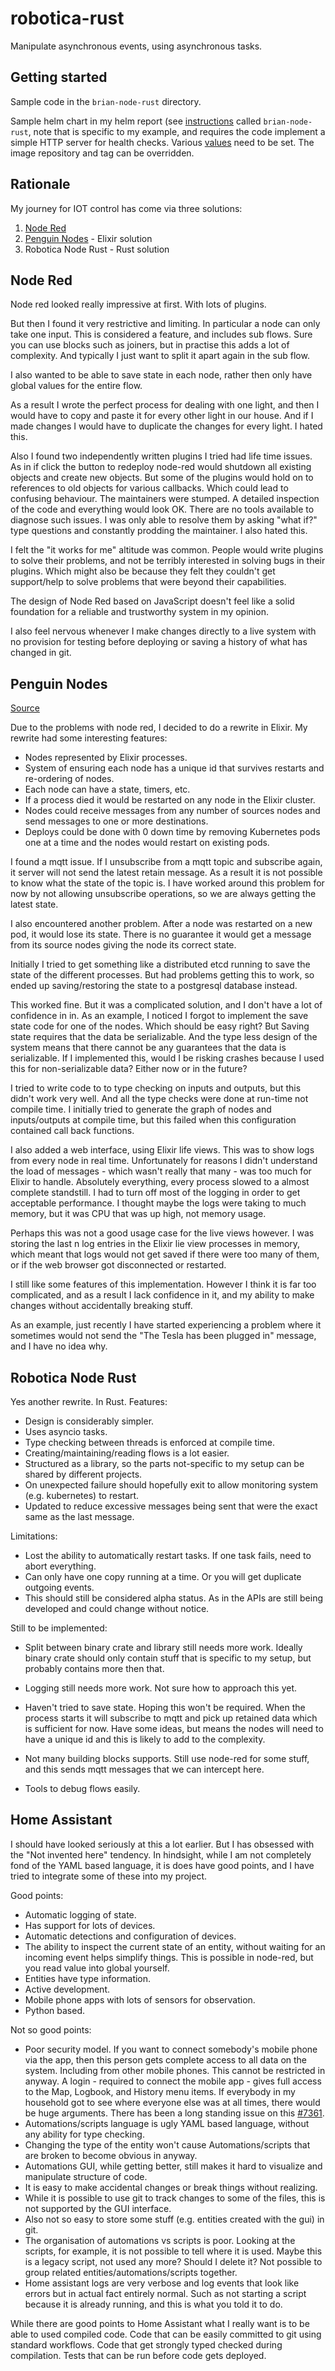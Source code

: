 # robotica-rust

Manipulate asynchronous events, using asynchronous tasks.

## Getting started

Sample code in the `brian-node-rust` directory.

Sample helm chart in my helm report (see [instructions](https://github.com/brianmay/charts/) called `brian-node-rust`, note that is specific to my example, and requires the code implement a simple HTTP server for health checks. Various [values](https://github.com/brianmay/charts/blob/main/charts/brian-node-rust/values.yaml) need to be set. The image repository and tag can be overridden.

## Rationale

My journey for IOT control has come via three solutions:

1. [Node Red](https://nodered.org/)
2. [Penguin Nodes](https://github.com/brianmay/penguin_nodes/) - Elixir solution
3. Robotica Node Rust - Rust solution

## Node Red

Node red looked really impressive at first. With lots of plugins.

But then I found it very restrictive and limiting. In particular a node can only take one input. This is considered a feature, and includes sub flows. Sure you can use blocks such as joiners, but in practise this adds a lot of complexity. And typically I just want to split it apart again in the sub flow.

I also wanted to be able to save state in each node, rather then only have global values for the entire flow.

As a result I wrote the perfect process for dealing with one light, and then I would have to copy and paste it for every other light in our house. And if I made changes I would have to duplicate the changes for every light. I hated this.

Also I found two independently written plugins I tried had life time issues. As in if click the button to redeploy node-red would shutdown all existing objects and create new objects. But some of the plugins would hold on to references to old objects for various callbacks. Which could lead to confusing behaviour. The maintainers were stumped. A detailed inspection of the code and everything would look OK. There are no tools available to diagnose such issues. I was only able to resolve them by asking "what if?" type questions and constantly prodding the maintainer. I also hated this.

I felt the "it works for me" altitude was common. People would write plugins to solve their problems, and not be terribly interested in solving bugs in their plugins. Which might also be because they felt they couldn't get support/help to solve problems that were beyond their capabilities.

The design of Node Red based on JavaScript doesn't feel like a solid foundation for a reliable and trustworthy system in my opinion.

I also feel nervous whenever I make changes directly to a live system with no provision for testing before deploying or saving a history of what has changed in git.

## Penguin Nodes

[Source](https://github.com/brianmay/penguin_nodes/)

Due to the problems with node red, I decided to do a rewrite in Elixir. My rewrite had some interesting features:

* Nodes represented by Elixir processes.
* System of ensuring each node has a unique id that survives restarts and re-ordering of nodes.
* Each node can have a state, timers, etc.
* If a process died it would be restarted on any node in the Elixir cluster.
* Nodes could receive messages from any number of sources nodes and send messages to one or more destinations.
* Deploys could be done with 0 down time by removing Kubernetes pods one at a time and the nodes would restart on existing pods.

I found a mqtt issue. If I unsubscribe from a mqtt topic and subscribe again, it server will not send the latest retain message. As a result it is not possible to know what the state of the topic is. I have worked around this problem for now by not allowing unsubscribe operations, so we are always getting the latest state.

I also encountered another problem. After a node was restarted on a new pod, it would lose its state. There is no guarantee it would get a message from its source nodes giving the node its correct state.

Initially I tried to get something like a distributed etcd running to save the state of the different processes. But had problems getting this to work, so ended up saving/restoring the state to a postgresql database instead.

This worked fine. But it was a complicated solution, and I don't have a lot of confidence in in. As an example, I noticed I forgot to implement the save state code for one of the nodes. Which should be easy right? But Saving state requires that the data be serializable. And the type less design of the system means that there cannot be any guarantees that the data is serializable. If I implemented this, would I be risking crashes because I used this for non-serializable data? Either now or in the future?

I tried to write code to to type checking on inputs and outputs, but this didn't work very well. And all the type checks were done at run-time not compile time. I initially tried to generate the graph of nodes and inputs/outputs at compile time, but this failed when this configuration contained call back functions.

I also added a web interface, using Elixir life views. This was to show logs from every node in real time. Unfortunately for reasons I didn't understand the load of messages - which wasn't really that many - was too much for Elixir to handle. Absolutely everything, every process slowed to a almost complete standstill. I had to turn off most of the logging in order to get acceptable performance. I thought maybe the logs were taking to much memory, but it was CPU that was up high, not memory usage.

Perhaps this was not a good usage case for the live views however. I was storing the last n log entries in the Elixir lie view processes in memory, which meant that logs would not get saved if there were too many of them, or if the web browser got disconnected or restarted.

I still like some features of this implementation. However I think it is far too complicated, and as a result I lack confidence in it, and my ability to make changes without accidentally breaking stuff.

As an example, just recently I have started experiencing a problem where it sometimes would not send the "The Tesla has been plugged in" message, and I have no idea why.

## Robotica Node Rust

Yes another rewrite. In Rust. Features:

* Design is considerably simpler.
* Uses asyncio tasks.
* Type checking between threads is enforced at compile time.
* Creating/maintaining/reading flows is a lot easier.
* Structured as a library, so the parts not-specific to my setup can be shared by different projects.
* On unexpected failure should hopefully exit to allow monitoring system (e.g. kubernetes) to restart.
* Updated to reduce excessive messages being sent that were the exact same as the last message.

Limitations:

* Lost the ability to automatically restart tasks. If one task fails, need to abort everything.
* Can only have one copy running at a time. Or you will get duplicate outgoing events.
* This should still be considered alpha status. As in the APIs are still being developed and could change without notice.

Still to be implemented:

* Split between binary crate and library still needs more work. Ideally binary crate should only contain stuff that is specific to my setup, but probably contains more then that.

* Logging still needs more work. Not sure how to approach this yet.

* Haven't tried to save state. Hoping this won't be required. When the process starts it will subscribe to mqtt and pick up retained data which is sufficient for now. Have some ideas, but means the nodes will need to have a unique id and this is likely to add to the complexity.

* Not many building blocks supports. Still use node-red for some stuff, and this sends mqtt messages that we can intercept here.

* Tools to debug flows easily.

## Home Assistant

I should have looked seriously at this a lot earlier. But I has obsessed with the "Not invented here" tendency. In hindsight, while
I am not completely fond of the YAML based language, it is does have good points, and I have tried to integrate some of these
into my project.

Good points:

* Automatic logging of state.
* Has support for lots of devices.
* Automatic detections and configuration of devices.
* The ability to inspect the current state of an entity, without waiting for an incoming event helps simplify things.  This is possible in node-red, but you read value into global yourself.
* Entities have type information.
* Active development.
* Mobile phone apps with lots of sensors for observation.
* Python based.

Not so good points:

* Poor security model. If you want to connect somebody's mobile phone via the app, then this person gets complete access to all data on the system. Including from other mobile phones. This cannot be restricted in anyway. A login - required to connect the mobile app - gives full access to the Map, Logbook, and History menu items. If everybody in my household got to see where everyone else was at all times, there would be huge arguments. There has been a long standing issue on this [#7361](https://github.com/home-assistant/frontend/discussions/7361).
* Automations/scripts language is ugly YAML based language, without any ability for type checking.
* Changing the type of the entity won't cause Automations/scripts that are broken to become obvious in anyway.
* Automations GUI, while getting better, still makes it hard to visualize and manipulate structure of code.
* It is easy to make accidental changes or break things without realizing.
* While it is possible to use git to track changes to some of the files, this is not supported by the GUI interface.
* Also not so easy to store some stuff (e.g. entities created with the gui) in git.
* The organisation of automations vs scripts is poor. Looking at the scripts, for example, it is not possible to tell where it is used. Maybe this is a legacy script, not used any more?  Should I delete it? Not possible to group related entities/automations/scripts together.
* Home assistant logs are very verbose and log events that look like errors but in actual fact entirely normal. Such as not starting a script because it is already running, and this is what you told it to do.

While there are good points to Home Assistant what I really want is to be able to used compiled code. Code that can
be easily committed to git using standard workflows. Code that get strongly typed checked during compilation. Tests that can be run before code gets deployed.
